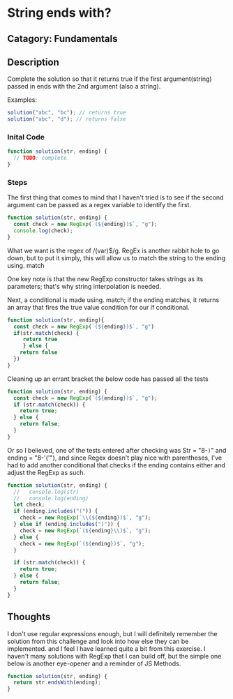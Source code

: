 # String ends with?

## Catagory: Fundamentals

## Description

Complete the solution so that it returns true if the first argument(string) passed in ends with the 2nd argument (also a string).

Examples:

```js
solution("abc", "bc"); // returns true
solution("abc", "d"); // returns false
```

### Inital Code

```js
function solution(str, ending) {
  // TODO: complete
}
```

### Steps

The first thing that comes to mind that I haven't tried is to see if the second argument can be passed as a regex variable to identify the first.

```js
function solution(str, ending) {
  const check = new RegExp(`(${ending})$`, "g");
  console.log(check);
}
```

What we want is the regex of /(var)$/g. RegEx is another rabbit hole to go down, but to put it simply, this will allow us to match the string to the ending using. match

One key note is that the new RegExp constructor takes strings as its parameters; that's why string interpolation is needed.

Next, a conditional is made using. match; if the ending matches, it returns an array that fires the true value condition for our if conditional.

```js
function solution(str, ending){
  const check = new RegExp(`(${ending})$`, "g")
  if(str.match(check) {
     return true
     } else {
    return false
  })
}
```

Cleaning up an errant bracket the below code has passed all the tests

```js
function solution(str, ending) {
  const check = new RegExp(`(${ending})$`, "g");
  if (str.match(check)) {
    return true;
  } else {
    return false;
  }
}
```

Or so I believed, one of the tests entered after checking was Str = "8-`)`" and ending = "8-'('"), and since Regex doesn't play nice with parentheses, I've had to add another conditional that checks if the ending contains either and adjust the RegExp as such.

```js
function solution(str, ending) {
  //   console.log(str)
  //   console.log(ending)
  let check;
  if (ending.includes("(")) {
    check = new RegExp(`\\(${ending})$`, "g");
  } else if (ending.includes(")")) {
    check = new RegExp(`(${ending}\\)$`, "g");
  } else {
    check = new RegExp(`(${ending})$`, "g");
  }

  if (str.match(check)) {
    return true;
  } else {
    return false;
  }
}
```

## Thoughts

I don't use regular expressions enough, but I will definitely remember the solution from this challenge and look into how else they can be implemented. and I feel I have learned quite a bit from this exercise. I haven't many solutions with RegExp that I can build off, but the simple one below is another eye-opener and a reminder of JS Methods.

```js
function solution(str, ending) {
  return str.endsWith(ending);
}
```
